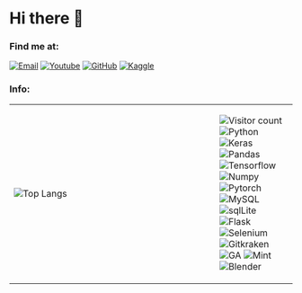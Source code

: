 # Hi there 👋
### Find me at:
[![Email](https://img.shields.io/badge/Gmail-D14836?style=for-the-badge&logo=gmail&logoColor=white)](mailto:davidyang6us@gmail.com)
[![Youtube](https://img.shields.io/youtube/channel/subscribers/UC5KaUPFcTxupJVhBR5CMbOg?style=for-the-badge)](https://www.youtube.com/c/bikepumpmusic)
[![GitHub](https://img.shields.io/badge/GitHub-100000?style=for-the-badge&logo=github&logoColor=white)](https://github.com/davidy22)
[![Kaggle](https://img.shields.io/badge/Kaggle-20BEFF?style=for-the-badge&logo=Kaggle&logoColor=white)](https://www.kaggle.com/dayyyy)

### Info:
<table border="0"><tr><td width="350px">

![Top Langs](https://github-readme-stats.vercel.app/api/top-langs/?username=davidy22&layout=compact&theme=gruvbox)
</td><td>

![Visitor count](http://visitor-badge-reloaded.herokuapp.com/badge?page_id=davidy22&style=for-the-badge)
![Python](https://img.shields.io/badge/Python-3776AB?style=for-the-badge&logo=python&logoColor=white)
![Keras](https://img.shields.io/badge/Keras-D00000?style=for-the-badge&logo=Keras&logoColor=white)
![Pandas](https://img.shields.io/badge/Pandas-2C2D72?style=for-the-badge&logo=pandas&logoColor=white)
![Tensorflow](https://img.shields.io/badge/TensorFlow-FF6F00?style=for-the-badge&logo=TensorFlow&logoColor=white)
![Numpy](https://img.shields.io/badge/Numpy-777BB4?style=for-the-badge&logo=numpy&logoColor=white)
![Pytorch](https://img.shields.io/badge/PyTorch-EE4C2C?style=for-the-badge&logo=PyTorch&logoColor=white)
![MySQL](https://img.shields.io/badge/MySQL-00000F?style=for-the-badge&logo=mysql&logoColor=white)
![sqlLite](https://img.shields.io/badge/SQLite-07405E?style=for-the-badge&logo=sqlite&logoColor=white)
![Flask](https://img.shields.io/badge/Flask-000000?style=for-the-badge&logo=flask&logoColor=white)
![Selenium](https://img.shields.io/badge/Selenium-43B02A?style=for-the-badge&logo=Selenium&logoColor=white)
![Gitkraken](https://img.shields.io/badge/GitKraken-179287?style=for-the-badge&logo=GitKraken&logoColor=white)
![GA](https://img.shields.io/badge/GitHub_Actions-2088FF?style=for-the-badge&logo=github-actions&logoColor=white)
![Mint](https://img.shields.io/badge/Linux_Mint-87CF3E?style=for-the-badge&logo=linux-mint&logoColor=white)
![Blender](https://img.shields.io/badge/blender-%23F5792A.svg?style=for-the-badge&logo=blender&logoColor=white)
</td></tr></table>
<!--
[![]()]()
-->
